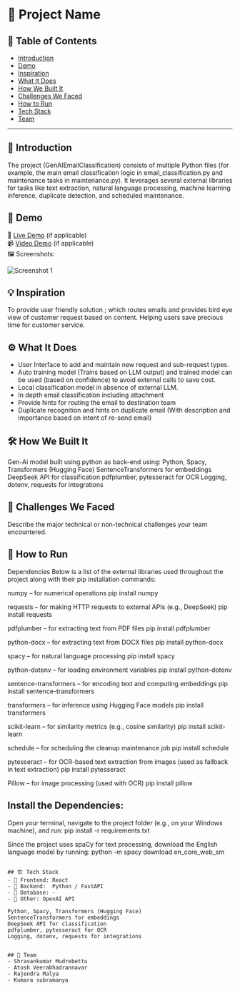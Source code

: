 # 🚀 Project Name

## 📌 Table of Contents
- [Introduction](#introduction)
- [Demo](#demo)
- [Inspiration](#inspiration)
- [What It Does](#what-it-does)
- [How We Built It](#how-we-built-it)
- [Challenges We Faced](#challenges-we-faced)
- [How to Run](#how-to-run)
- [Tech Stack](#tech-stack)
- [Team](#team)

---

## 🎯 Introduction
The project (GenAIEmailClassification) consists of multiple Python files (for example, the main email classification logic in email_classification.py and maintenance tasks in maintenance.py). It leverages several external libraries for tasks like text extraction, natural language processing, machine learning inference, duplicate detection, and scheduled maintenance.

## 🎥 Demo
🔗 [Live Demo](#) (if applicable)  
📹 [Video Demo](#) (if applicable)  
🖼️ Screenshots:

![Screenshot 1](link-to-image)

## 💡 Inspiration
To provide user friendly solution ; which routes emails and provides bird eye view of customer request based on content. Helping users save precious time for customer service.

## ⚙️ What It Does
* User Interface to add and maintain new request and sub-request types.
* Auto training model (Trains based on LLM output) and trained model can be used (based on confidence) to avoid external calls to save cost.
* Local classification model in absence of external LLM.
* In depth email classification including attachment
* Provide hints for routing the email to destination team
* Duplicate recognition and hints on duplicate email (With description and importance based on intent of re-send email)


## 🛠️ How We Built It
Gen-Ai model built using python as back-end using:
Python, Spacy, Transformers (Hugging Face)
SentenceTransformers for embeddings
DeepSeek API for classification
pdfplumber, pytesseract for OCR
Logging, dotenv, requests for integrations


## 🚧 Challenges We Faced
Describe the major technical or non-technical challenges your team encountered.

## 🏃 How to Run
Dependencies
Below is a list of the external libraries used throughout the project along with their pip installation commands:

numpy – for numerical operations
pip install numpy

requests – for making HTTP requests to external APIs (e.g., DeepSeek)
pip install requests

pdfplumber – for extracting text from PDF files
pip install pdfplumber

python-docx – for extracting text from DOCX files
pip install python-docx

spacy – for natural language processing
pip install spacy

python-dotenv – for loading environment variables
pip install python-dotenv

sentence-transformers – for encoding text and computing embeddings
pip install sentence-transformers

transformers – for inference using Hugging Face models
pip install transformers

scikit-learn – for similarity metrics (e.g., cosine similarity)
pip install scikit-learn

schedule – for scheduling the cleanup maintenance job
pip install schedule

pytesseract – for OCR-based text extraction from images (used as fallback in text extraction)
pip install pytesseract

Pillow – for image processing (used with OCR)
pip install pillow


## Install the Dependencies:
Open your terminal, navigate to the project folder (e.g., on your Windows machine), and run:
pip install -r requirements.txt

Since the project uses spaCy for text processing, download the English language model by running:
python -m spacy download en_core_web_sm

   ```

## 🏗️ Tech Stack
- 🔹 Frontend: React
- 🔹 Backend:  Python / FastAPI
- 🔹 Database: -
- 🔹 Other: OpenAI API

Python, Spacy, Transformers (Hugging Face)
SentenceTransformers for embeddings
DeepSeek API for classification
pdfplumber, pytesseract for OCR
Logging, dotenv, requests for integrations


## 👥 Team
- Shravankumar Mudrebettu
- Atosh Veerabhadrannavar
- Rajendra Malya
- Kumara subramanya
